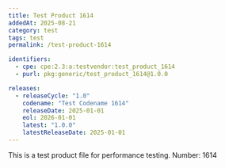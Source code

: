 ```yaml
---
title: Test Product 1614
addedAt: 2025-08-21
category: test
tags: test
permalink: /test-product-1614

identifiers:
  - cpe: cpe:2.3:a:testvendor:test_product_1614
  - purl: pkg:generic/test_product_1614@1.0.0

releases:
  - releaseCycle: "1.0"
    codename: "Test Codename 1614"
    releaseDate: 2025-01-01
    eol: 2026-01-01
    latest: "1.0.0"
    latestReleaseDate: 2025-01-01
---
```


This is a test product file for performance testing. Number: 1614
